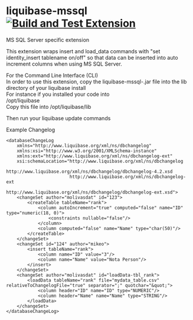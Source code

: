 liquibase-mssql [![Build and Test Extension](https://github.com/liquibase/liquibase-mssql/actions/workflows/build.yml/badge.svg)](https://github.com/liquibase/liquibase-mssql/actions/workflows/build.yml)
===============

MS SQL Server specific extension


This extension wraps insert and load\_data commands with "set identity\_insert tablename on/off" 
so that data can be inserted into auto increment columns when using MS SQL Server. 

For the Command Line Interface (CLI)\
In order to use this extension, copy the liquibase-mssql-<version>.jar file into the lib directory of your liquibase install\
For instance if you installed your code into\
  /opt/liquibase \
  Copy this file into /opt/liquibase/lib

Then run your liquibase update commands

 

Example Changelog 
```
<databaseChangeLog
	xmlns="http://www.liquibase.org/xml/ns/dbchangelog"
    xmlns:xsi="http://www.w3.org/2001/XMLSchema-instance"
    xmlns:ext="http://www.liquibase.org/xml/ns/dbchangelog-ext"
    xsi:schemaLocation="http://www.liquibase.org/xml/ns/dbchangelog
						http://www.liquibase.org/xml/ns/dbchangelog/dbchangelog-4.2.xsd
						http://www.liquibase.org/xml/ns/dbchangelog-ext
						http://www.liquibase.org/xml/ns/dbchangelog/dbchangelog-ext.xsd">
	<changeSet author="molivasdat" id="123">
        <createTable tableName="rank">
            <column autoIncrement="true" computed="false" name="ID" type="numeric(18, 0)">
                <constraints nullable="false"/>
            </column>
            <column computed="false" name="Name" type="char(50)"/>
        </createTable>
    </changeSet>
    <changeSet id="124" author="mikeo">
        <insert tableName="rank">
            <column name="ID" value="3"/>
            <column name="Name" value="Nota Person"/>
        </insert>
    </changeSet>
    <changeSet author="molivasdat" id="loadData-tbl_rank">
		<loadData tableName="rank" file="mydata_table.csv" relativeToChangelogFile="true" separator=";" quotchar="&quot;">
			<column header="ID" name="ID" type="NUMERIC"/>
			<column header="Name" name="Name" type="STRING"/>
		</loadData>
	</changeSet>
</databaseChangeLog>
```

